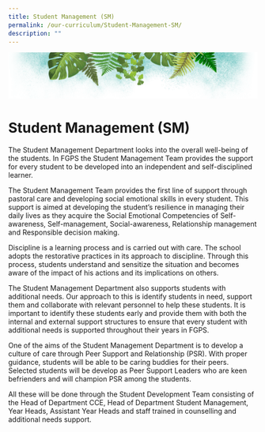 ```yaml
---
title: Student Management (SM)
permalink: /our-curriculum/Student-Management-SM/
description: ""
---
```



![](/images/Banner.png)

# **Student Management (SM)**

The Student Management Department looks into the overall well-being of the students. In FGPS the Student Management Team provides the support for every student to be developed into an independent and self-disciplined learner.

The Student Management Team provides the first line of support through pastoral care and developing social emotional skills in every student. This support is aimed at developing the student’s resilience in managing their daily lives as they acquire the Social Emotional Competencies of Self-awareness, Self-management, Social-awareness, Relationship management and Responsible decision making.

Discipline is a learning process and is carried out with care. The school adopts the restorative practices in its approach to discipline. Through this process, students understand and sensitize the situation and becomes aware of the impact of his actions and its implications on others.

The Student Management Department also supports students with additional needs. Our approach to this is identify students in need, support them and collaborate with relevant personnel to help these students. It is important to identify these students early and provide them with both the internal and external support structures to ensure that every student with additional needs is supported throughout their years in FGPS.

One of the aims of the Student Management Department is to develop a culture of care through Peer Support and Relationship (PSR). With proper guidance, students will be able to be caring buddies for their peers. Selected students will be develop as Peer Support Leaders who are keen befrienders and will champion PSR among the students.

All these will be done through the Student Development Team consisting of the Head of Department CCE, Head of Department Student Management, Year Heads, Assistant Year Heads and staff trained in counselling and additional needs support.